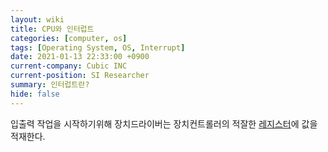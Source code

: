 ```yaml
---
layout: wiki
title: CPU와 인터럽트
categories: [computer, os]
tags: [Operating System, OS, Interrupt]
date: 2021-01-13 22:33:00 +0900
current-company: Cubic INC
current-position: SI Researcher
summary: 인터럽트란?
hide: false
---
```


입출력 작업을 시작하기위해 장치드라이버는 장치컨트롤러의 적잘한 [레지스터]()에 값을 적재한다.

